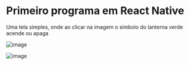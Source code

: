 # Primeiro programa em React Native

Uma tela simples, onde ao clicar na imagem o simbolo do lanterna verde acende ou apaga

![image](https://github.com/user-attachments/assets/65cc9acc-c656-4195-b020-edc5ba700c7a)

![image](https://github.com/user-attachments/assets/f34545d3-952a-4335-b858-01a74835e2ae)

